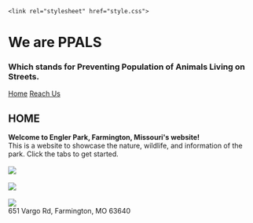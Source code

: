 
<html>
  <head>
    <meta charset="utf-8">
    <meta name="viewport" content="width=device-width, initial-scale=1">
  
    <link rel="stylesheet" href="style.css">
   
    
    



    
    
  </head>
  <body>
    <h1>We are PPALS</h1>
    <h3>Which stands for Preventing Population of Animals Living on Streets.</h3>
    <a href="index.html">Home</a>
    <a href="reach%20us.html">Reach Us</a>
    <h2>HOME</h2>
    <p>
     <strong> Welcome to Engler Park, Farmington, Missouri's website!</strong>
      <br>
      This is a website to showcase the nature, wildlife, and information of the park. Click the tabs to get started.
      <br>
      <br>
      <img src="https://parklandhub.com/wp-content/uploads/2017/03/englerpark20-1024x682.jpg">
      <br>
      <br>
      <img src="https://photos.smugmug.com/Other/LEW-Garden-at-Engler/Summer-2013-LEW-Memorial/i-r2bb9Fm/0/f4094770/L/DSC_1561-L.jpg" >
      <br>
      <br>
      <img src="https://photos.smugmug.com/Other/LEW-Garden-at-Engler/Summer-2013-LEW-Memorial/i-6G6mtkL/1/2f4ad03f/L/DSC_1565-L.jpg" />
      <br>
      651 Vargo Rd, Farmington, MO 63640
    </p>
     
  </body>
</html>
